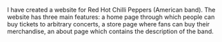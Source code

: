 I have created a website for Red Hot Chilli Peppers (American band). The website has three main features: a home page through which people can buy tickets to arbitrary concerts, a store page where fans can buy their merchandise, an about page which contains the description of the band. 
